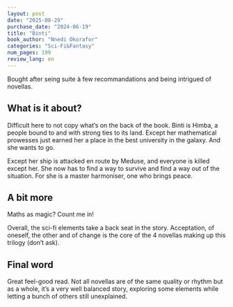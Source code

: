 ```yaml
---
layout: post
date: "2025-08-29"
purchase_date: "2024-06-19"
title: "Binti"
book_author: "Nnedi Okorafor"
categories: "Sci-Fi&Fantasy"
num_pages: 199
review_lang: en
---
```


Bought after seing suite à few recommandations and being intrigued of novellas.

## What is it about?

Difficult here to not copy what’s on the back of the book. Binti is Himba, a people bound to and with strong ties to its land. Except her mathematical prowesses just earned her a place in the best university in the galaxy. And she wants to go.

Except her ship is attacked en route by Meduse, and everyone is killed except her. She now has to find a way to survive and find a way out of the situation. For she is a master harmoniser, one who brings peace.

## A bit more

Maths as magic? Count me in!

Overall, the sci-fi elements take a back seat in the story. Acceptation, of oneself, the other and of change is the core of the 4 novellas making up this trilogy (don’t ask).

## Final word

Great feel-good read. Not all novellas are of the same quality or rhythm but as a whole, it’s a very well balanced story, exploring some elements while letting a bunch of others still unexplained.